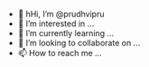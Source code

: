 - 👋 hHi, I’m @prudhvipru
- 👀 I’m interested in ...
- 🌱 I’m currently learning ...
- 💞️ I’m looking to collaborate on ...
- 📫 How to reach me ...

<!---
prudhvipru/prudhvipru is a ✨ special ✨ repository because its `README.md` (this file) appears on your GitHub profile.
You can click the Preview link to take a look at your changes.
--->
